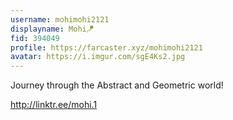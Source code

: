 ```yaml
---
username: mohimohi2121
displayname: Mohi🪁
fid: 394049
profile: https://farcaster.xyz/mohimohi2121
avatar: https://i.imgur.com/sgE4Ks2.jpg
---
```

Journey through the Abstract and Geometric world!  
  
http://linktr.ee/mohi.1  
